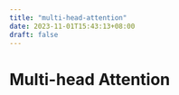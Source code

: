 ```yaml
---
title: "multi-head-attention"
date: 2023-11-01T15:43:13+08:00
draft: false
---
```


# Multi-head Attention

